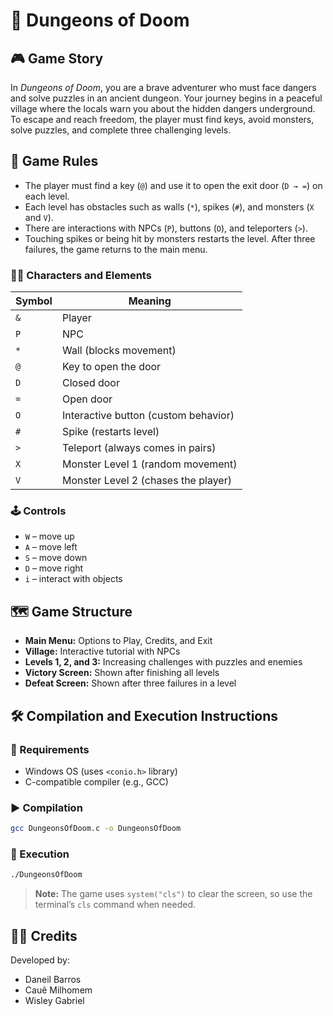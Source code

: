 
# 🏰 Dungeons of Doom

## 🎮 Game Story

In *Dungeons of Doom*, you are a brave adventurer who must face dangers and solve puzzles in an ancient dungeon. Your journey begins in a peaceful village where the locals warn you about the hidden dangers underground. To escape and reach freedom, the player must find keys, avoid monsters, solve puzzles, and complete three challenging levels.

## 📜 Game Rules

- The player must find a key (`@`) and use it to open the exit door (`D → =`) on each level.
- Each level has obstacles such as walls (`*`), spikes (`#`), and monsters (`X` and `V`).
- There are interactions with NPCs (`P`), buttons (`O`), and teleporters (`>`).
- Touching spikes or being hit by monsters restarts the level. After three failures, the game returns to the main menu.

### 🧍‍♂️ Characters and Elements

| Symbol | Meaning                              |
|--------|--------------------------------------|
| `&`    | Player                               |
| `P`    | NPC                                  |
| `*`    | Wall (blocks movement)               |
| `@`    | Key to open the door                 |
| `D`    | Closed door                          |
| `=`    | Open door                            |
| `O`    | Interactive button (custom behavior) |
| `#`    | Spike (restarts level)               |
| `>`    | Teleport (always comes in pairs)     |
| `X`    | Monster Level 1 (random movement)    |
| `V`    | Monster Level 2 (chases the player)  |

### 🕹️ Controls

- `W` – move up  
- `A` – move left  
- `S` – move down  
- `D` – move right  
- `i` – interact with objects

## 🗺️ Game Structure

- **Main Menu:** Options to Play, Credits, and Exit  
- **Village:** Interactive tutorial with NPCs  
- **Levels 1, 2, and 3:** Increasing challenges with puzzles and enemies  
- **Victory Screen:** Shown after finishing all levels  
- **Defeat Screen:** Shown after three failures in a level

## 🛠️ Compilation and Execution Instructions

### 🔧 Requirements

- Windows OS (uses `<conio.h>` library)  
- C-compatible compiler (e.g., GCC)

### ▶️ Compilation

```bash
gcc DungeonsOfDoom.c -o DungeonsOfDoom
```

### 🚀 Execution

```bash
./DungeonsOfDoom
```

> **Note:** The game uses `system("cls")` to clear the screen, so use the terminal’s `cls` command when needed.

## 👨‍💻 Credits

Developed by:

- Daneil Barros
- Cauê Milhomem  
- Wisley Gabriel
